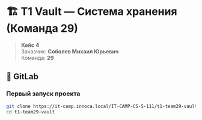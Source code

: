 # 🏗️ T1 Vault — Система хранения (Команда 29)

> **Кейс 4**  
> Заказчик: **Соболев Михаил Юрьевич**  
> Команда: **29**  

## 🧠 GitLab

###  Первый запуск проекта
```bash
git clone https://it-camp.innoca.local/IT-CAMP-CS-S-111/t1-team29-vault.git
cd t1-team29-vault
```
